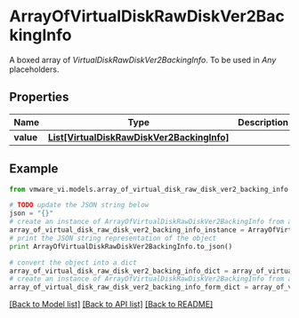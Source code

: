 # ArrayOfVirtualDiskRawDiskVer2BackingInfo

A boxed array of *VirtualDiskRawDiskVer2BackingInfo*. To be used in *Any* placeholders. 

## Properties
Name | Type | Description | Notes
------------ | ------------- | ------------- | -------------
**value** | [**List[VirtualDiskRawDiskVer2BackingInfo]**](VirtualDiskRawDiskVer2BackingInfo.md) |  | 

## Example

```python
from vmware_vi.models.array_of_virtual_disk_raw_disk_ver2_backing_info import ArrayOfVirtualDiskRawDiskVer2BackingInfo

# TODO update the JSON string below
json = "{}"
# create an instance of ArrayOfVirtualDiskRawDiskVer2BackingInfo from a JSON string
array_of_virtual_disk_raw_disk_ver2_backing_info_instance = ArrayOfVirtualDiskRawDiskVer2BackingInfo.from_json(json)
# print the JSON string representation of the object
print ArrayOfVirtualDiskRawDiskVer2BackingInfo.to_json()

# convert the object into a dict
array_of_virtual_disk_raw_disk_ver2_backing_info_dict = array_of_virtual_disk_raw_disk_ver2_backing_info_instance.to_dict()
# create an instance of ArrayOfVirtualDiskRawDiskVer2BackingInfo from a dict
array_of_virtual_disk_raw_disk_ver2_backing_info_form_dict = array_of_virtual_disk_raw_disk_ver2_backing_info.from_dict(array_of_virtual_disk_raw_disk_ver2_backing_info_dict)
```
[[Back to Model list]](../README.md#documentation-for-models) [[Back to API list]](../README.md#documentation-for-api-endpoints) [[Back to README]](../README.md)


